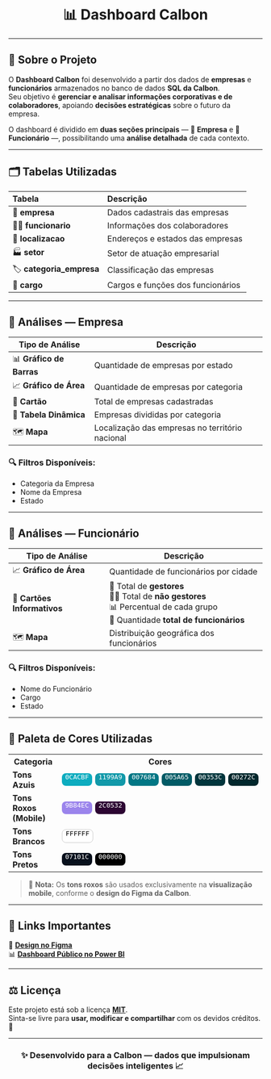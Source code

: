 <h1 align="center">📊 Dashboard Calbon</h1>

---

## 🧠 Sobre o Projeto

O **Dashboard Calbon** foi desenvolvido a partir dos dados de **empresas** e **funcionários** armazenados no banco de dados **SQL da Calbon**.  
Seu objetivo é **gerenciar e analisar informações corporativas e de colaboradores**, apoiando **decisões estratégicas** sobre o futuro da empresa.  

O dashboard é dividido em **duas seções principais** — 🏢 **Empresa** e 👥 **Funcionário** —, possibilitando uma **análise detalhada** de cada contexto.

---

## 🗂️ Tabelas Utilizadas

| Tabela | Descrição |
|:-------|:-----------|
| 🏢 **empresa** | Dados cadastrais das empresas |
| 👨‍💼 **funcionario** | Informações dos colaboradores |
| 📍 **localizacao** | Endereços e estados das empresas |
| 🏭 **setor** | Setor de atuação empresarial |
| 🏷️ **categoria_empresa** | Classificação das empresas |
| 💼 **cargo** | Cargos e funções dos funcionários |

---

## 🏢 Análises — Empresa

| Tipo de Análise | Descrição |
|------------------|------------|
| 📊 **Gráfico de Barras** | Quantidade de empresas por estado |
| 📈 **Gráfico de Área** | Quantidade de empresas por categoria |
| 💬 **Cartão** | Total de empresas cadastradas |
| 🧮 **Tabela Dinâmica** | Empresas divididas por categoria |
| 🗺️ **Mapa** | Localização das empresas no território nacional |

### 🔍 Filtros Disponíveis:
- Categoria da Empresa  
- Nome da Empresa  
- Estado  

---

## 👥 Análises — Funcionário

| Tipo de Análise | Descrição |
|------------------|------------|
| 📈 **Gráfico de Área** | Quantidade de funcionários por cidade |
| 🧾 **Cartões Informativos** | 👔 Total de **gestores** <br> 🧑‍💼 Total de **não gestores** <br> 📊 Percentual de cada grupo <br> 👥 Quantidade **total de funcionários** |
| 🗺️ **Mapa** | Distribuição geográfica dos funcionários |

### 🔍 Filtros Disponíveis:
- Nome do Funcionário  
- Cargo  
- Estado  

---

## 🎨 Paleta de Cores Utilizadas

<table>
  <tr>
    <th>Categoria</th>
    <th>Cores</th>
  </tr>
  <tr>
    <td><b>Tons Azuis</b></td>
    <td>
      <div style="display:flex; gap:6px;">
        <div style="background:#0CACBF; width:60px; height:25px; border-radius:8px; text-align:center; color:white; font-family:monospace;">0CACBF</div>
        <div style="background:#1199A9; width:60px; height:25px; border-radius:8px; text-align:center; color:white; font-family:monospace;">1199A9</div>
        <div style="background:#007684; width:60px; height:25px; border-radius:8px; text-align:center; color:white; font-family:monospace;">007684</div>
        <div style="background:#005A65; width:60px; height:25px; border-radius:8px; text-align:center; color:white; font-family:monospace;">005A65</div>
        <div style="background:#00353C; width:60px; height:25px; border-radius:8px; text-align:center; color:white; font-family:monospace;">00353C</div>
        <div style="background:#00272C; width:60px; height:25px; border-radius:8px; text-align:center; color:white; font-family:monospace;">00272C</div>
      </div>
    </td>
  </tr>
  <tr>
    <td><b>Tons Roxos (Mobile)</b></td>
    <td>
      <div style="display:flex; gap:6px;">
        <div style="background:#9B84EC; width:60px; height:25px; border-radius:8px; text-align:center; color:white; font-family:monospace;">9B84EC</div>
        <div style="background:#2C0532; width:60px; height:25px; border-radius:8px; text-align:center; color:white; font-family:monospace;">2C0532</div>
      </div>
    </td>
  </tr>
  <tr>
    <td><b>Tons Brancos</b></td>
    <td>
      <div style="display:flex; gap:6px;">
        <div style="background:#FFFFFF; width:60px; height:25px; border-radius:8px; border:1px solid #ccc; text-align:center; color:#000; font-family:monospace;">FFFFFF</div>
      </div>
    </td>
  </tr>
  <tr>
    <td><b>Tons Pretos</b></td>
    <td>
      <div style="display:flex; gap:6px;">
        <div style="background:#07101C; width:60px; height:25px; border-radius:8px; text-align:center; color:white; font-family:monospace;">07101C</div>
        <div style="background:#000000; width:60px; height:25px; border-radius:8px; text-align:center; color:white; font-family:monospace;">000000</div>
      </div>
    </td>
  </tr>
</table>

> 🎨 **Nota:** Os **tons roxos** são usados exclusivamente na **visualização mobile**, conforme o **design do Figma da Calbon**.



---

## 🔗 Links Importantes

📐 [**Design no Figma**](https://www.figma.com/design/Qf8O3BndHIXPBJQ8RGorik/Calbon?node-id=1-2&p=f&t=KmgTbgTImpu7Fm83-0)  
📊 [**Dashboard Público no Power BI**](https://app.powerbi.com/view?r=eyJrIjoiNWJiMWMzNmQtNGFjYi00MTU3LWI4NzgtNmRhY2RiMGQ5ZThkIiwidCI6ImIxNDhmMTRjLTIzOTctNDAyYy1hYjZhLTFiNDcxMTE3N2FjMCJ9)

---

## ⚖️ Licença

Este projeto está sob a licença [**MIT**](https://choosealicense.com/licenses/mit/).  
Sinta-se livre para **usar, modificar e compartilhar** com os devidos créditos. 💙

---

<h3 align="center">✨ Desenvolvido para a Calbon — dados que impulsionam decisões inteligentes 📈</h3>

